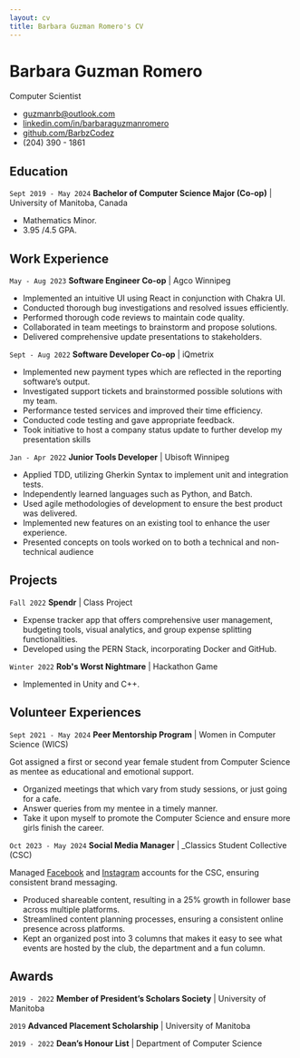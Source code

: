 ```yaml
---
layout: cv
title: Barbara Guzman Romero's CV
---
```


# Barbara Guzman Romero
Computer Scientist

- [guzmanrb@outlook.com](mailto:guzmanrb@outlook.com)
- [linkedin.com/in/barbaraguzmanromero](https://www.linkedin.com/in/barbaraguzmanromero/)
- [github.com/BarbzCodez](https://github.com/BarbzCodez)
- (204) 390 - 1861

## Education

`Sept 2019 - May 2024`
__Bachelor of Computer Science Major (Co-op)__ | University of Manitoba, Canada

- Mathematics Minor.
- 3.95 /4.5 GPA.

## Work Experience

`May - Aug 2023`
__Software Engineer Co-op__ | Agco Winnipeg

- Implemented an intuitive UI using React in conjunction with Chakra UI.
- Conducted thorough bug investigations and resolved issues efficiently.
- Performed thorough code reviews to maintain code quality.
- Collaborated in team meetings to brainstorm and propose solutions.
- Delivered comprehensive update presentations to stakeholders.

`Sept - Aug 2022`
__Software Developer Co-op__ | iQmetrix

- Implemented new payment types which are reflected in the reporting software’s output.
- Investigated support tickets and brainstormed possible solutions with my team.
- Performance tested services and improved their time efficiency.
- Conducted code testing and gave appropriate feedback.
- Took initiative to host a company status update to further develop my presentation skills

`Jan - Apr 2022`
__Junior Tools Developer__ | Ubisoft Winnipeg

- Applied TDD, utilizing Gherkin Syntax to implement unit and integration tests.
- Independently learned languages such as Python, and Batch.
- Used agile methodologies of development to ensure the best product was delivered.
- Implemented new features on an existing tool to enhance the user experience.
- Presented concepts on tools worked on to both a technical and non-technical audience

## Projects

`Fall 2022`
__Spendr__ | Class Project

- Expense tracker app that offers comprehensive user management, budgeting tools, visual analytics, and group expense splitting functionalities.
- Developed using the PERN Stack, incorporating Docker and GitHub.

`Winter 2022`
__Rob's Worst Nightmare__ | Hackathon Game

- Implemented in Unity and C++.

## Volunteer Experiences

`Sept 2021 - May 2024`
__Peer Mentorship Program__ | Women in Computer Science (WICS)

Got assigned a first or second year female student from Computer Science as mentee as educational and emotional support.

- Organized meetings that which vary from study sessions, or just going for a cafe.
- Answer queries from my mentee in a timely manner.
- Take it upon myself to promote the Computer Science and ensure more girls finish the career.

`Oct 2023 - May 2024`
__Social Media Manager__ | _Classics Student Collective (CSC)

Managed [Facebook](https://www.facebook.com/umclassicscollective) and [Instagram](https://www.instagram.com/umclassicscollective) accounts for the CSC, ensuring consistent brand messaging.

- Produced shareable content, resulting in a 25% growth in follower base across multiple platforms.
- Streamlined content planning processes, ensuring a consistent online presence across platforms.
- Kept an organized post into 3 columns that makes it easy to see what events are hosted by the club, the department and a fun column.

## Awards

`2019 - 2022`
__Member of President’s Scholars Society__ | University of Manitoba

`2019`
__Advanced Placement Scholarship__ | University of Manitoba

`2019 - 2022`
__Dean’s Honour List__ | Department of Computer Science
